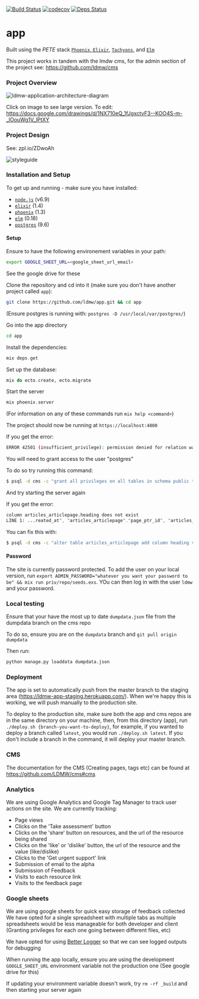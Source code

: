 [![Build Status](https://travis-ci.org/LDMW/app.svg?branch=master)](https://travis-ci.org/LDMW/app)
[![codecov](https://codecov.io/gh/ldmw/app/branch/master/graph/badge.svg)](https://codecov.io/gh/ldmw/app)
[![Deps Status](https://beta.hexfaktor.org/badge/all/github/LDMW/app.svg)](https://beta.hexfaktor.org/github/LDMW/app)

# app

Built using the _PETE_ stack [`Phoenix`, `Elixir`](http://www.phoenixframework.org/), [`Tachyons`](http://tachyons.io/), and [`Elm`](http://elm-lang.org/)

This project works in tandem with the lmdw cms, for the admin section of the project see: https://github.com/ldmw/cms

### Project Overview

![ldmw-application-architecture-diagram](https://cloud.githubusercontent.com/assets/194400/25229096/cd075eb6-25c6-11e7-8233-5712d55a20fe.png)

Click on image to see large version.
To edit: https://docs.google.com/drawings/d/1NX710eQ_1fJgxctvF3--KOO4S-m-_lOouWg1V_lPtXY

### Project Design

See: zpl.io/ZDwoAh

![styleguide](https://cloud.githubusercontent.com/assets/25007700/26722908/f07d8e26-4789-11e7-871e-845fff58bcab.png)

### Installation and Setup

To get up and running - make sure you have installed:

+ [`node.js`](https://nodejs.org/en/download/) (v6.9)
+ [`elixir`](http://elixir-lang.org/install.html) (1.4)
+ [`phoenix`](http://www.phoenixframework.org/docs/installation) (1.3)
+ [`elm`](https://guide.elm-lang.org/install.html) (0.18)
+ [`postgres`](https://www.postgresql.org/download/) (9.6)

#### Setup

Ensure to have the following environement variables in your path:
```bash
export GOOGLE_SHEET_URL=<google_sheet_url_email>
```

See the google drive for these

Clone the repository and cd into it (make sure you don't have another project called `app`):

```bash
git clone https://github.com/ldmw/app.git && cd app
```

(Ensure postgres is running with: `postgres -D /usr/local/var/postgres/`)

Go into the app directory

```bash
cd app
```

Install the dependencies:

```elixir
mix deps.get
```

Set up the database:

```elixir
mix do ecto.create, ecto.migrate
```

Start the server

```elixir
mix phoenix.server
```

(For information on any of these commands run `mix help <command>`)

The project should now be running at `https://localhost:4000`

If you get the error:

```bash
ERROR 42501 (insufficient_privilege): permission denied for relation wagtailcore_page
```

You will need to grant access to the user "postgres"

To do so try running this command:
```bash
$ psql -d cms -c "grant all privileges on all tables in schema public to postgres"
```

And try starting the server again

If you get the error:

```bash
column articles_articlepage.heading does not exist
LINE 1: ...reated_at", "articles_articlepage"."page_ptr_id", "articles_...
```

You can fix this with:

```bash
$ psql -d cms -c "alter table articles_articlepage add column heading varchar not null default ''"
```

#### Password

The site is currently password protected. To add the user on your local version, run `export ADMIN_PASSWORD="whatever you want your password to be" && mix run priv/repo/seeds.exs`. YOu can then log in with the user `ldmw` and your password.

### Local testing

Ensure that your have the most up to date `dumpdata.json` file from the dumpdata branch on the cms repo

To do so, ensure you are on the `dumpdata` branch and `git pull origin dumpdata`

Then run:
```bash
python manage.py loaddata dumpdata.json
```

### Deployment

The app is set to automatically push from the master branch to the staging area (https://ldmw-app-staging.herokuapp.com/). When we're happy this is working, we will push manually to the production site.

To deploy to the production site, make sure both the app and cms repos are in the same directory on your machine, then, from this directory (app), run `./deploy.sh {branch-you-want-to-deploy}`, for example, if you wanted to deploy a branch called `latest`, you would run `./deploy.sh latest`. If you don't include a branch in the command, it will deploy your master branch.

### CMS

The documentation for the CMS (Creating pages, tags etc) can be found at https://github.com/LDMW/cms#cms

### Analytics

We are using Google Analytics and Google Tag Manager to track user actions on the site. We are currently tracking:
* Page views
* Clicks on the 'Take assessment' button
* Clicks on the 'share' button on resources, and the url of the resource being shared
* Clicks on the 'like' or 'dislike' button, the url of the resource and the value (like/dislike)
* Clicks to the 'Get urgent support' link
* Submission of email to the alpha
* Submission of Feedback
* Visits to each resource link
* Visits to the feedback page

### Google sheets
We are using google sheets for quick easy storage of feedback collected
We have opted for a single spreadsheet with multiple tabs as multiple spreadsheets would be less manageable for both developer and client
(Granting privileges for each one going between different files, etc)

We have opted for using [Better Logger](https://github.com/peterherrmann/BetterLog) so that we can see logged outputs for debugging

When running the app locally, ensure you are using the development `GOOGLE_SHEET_URL` environment variable not the production one
(See google drive for this)

If updating your environment variable doesn't work, try `rm -rf _build` and then starting your server again
